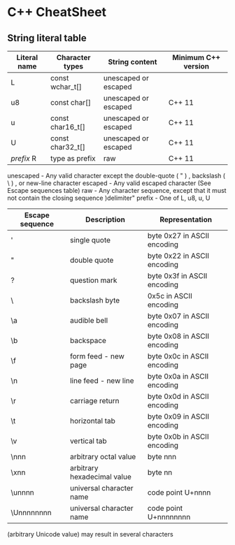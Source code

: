 # C++  CheatSheet


## String literal table

| Literal name  | Character types  | String content       | Minimum C++ version|
| ------------- | ---------------- | -------------------- | ------------------ |
| L             | const wchar_t[]  | unescaped or escaped |                    |
| u8            | const char[]     | unescaped or escaped | C++ 11             |
| u             | const char16_t[] | unescaped or escaped | C++ 11             |
| U             | const char32_t[] | unescaped or escaped | C++ 11             |
| *prefix* R    | type as prefix   | raw                  | C++ 11             |

unescaped - Any valid character except the double-quote ( " ) , backslash ( \\ ) , or new-line character
escaped	 -	Any valid escaped character (See Escape sequences table)
raw	      -	Any character sequence, except that it must not contain the closing sequence )delimiter"
prefix	-	One of L, u8, u, U

|Escape sequence|	Description                	| Representation 
| ------------- | --------------------------- | -------------------- 
|'	            | single quote	              | byte 0x27 in ASCII encoding
|\"	            | double quote	              | byte 0x22 in ASCII encoding
|\?            	|	question mark	              | byte 0x3f in ASCII encoding
|\\           	|	backslash	byte              | 0x5c in ASCII encoding
|\a	            |	audible bell	              | byte 0x07 in ASCII encoding
|\b	            |	backspace	                  | byte 0x08 in ASCII encoding
|\f	            |	form feed - new page	      | byte 0x0c in ASCII encoding
|\n           	|	line feed - new line      	| byte 0x0a in ASCII encoding
|\r	            |	carriage return	            | byte 0x0d in ASCII encoding
|\t             |	horizontal tab            	| byte 0x09 in ASCII encoding
|\v	            |	vertical tab              	| byte 0x0b in ASCII encoding
|\nnn         	|	arbitrary octal value	      | byte nnn
|\xnn	          |	arbitrary hexadecimal value	| byte nn
|\unnnn        	|	universal character name   	| code point U+nnnn
|\Unnnnnnnn	    |	universal character name  	| code point U+nnnnnnnn

(arbitrary Unicode value) may result in several characters
